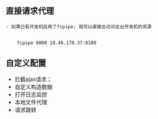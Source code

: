 

## 直接请求代理

    - 如果已有开发机启用了fcpipe; 就可以直接去访问这台开发机的资源
    
    
        fcpipe 8000 10.46.178.37:8189
    
    

## 自定义配置

  - 拦截ajax请求；
  - 自定义构造数据
  - 打开日志监控
  - 本地文件代理
  - 请求跳转
